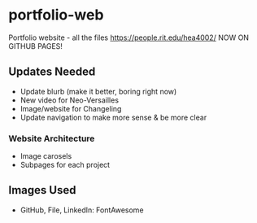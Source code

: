# portfolio-web
Portfolio website - all the files
https://people.rit.edu/hea4002/
NOW ON GITHUB PAGES!

 ## Updates Needed
- Update blurb (make it better, boring right now)
- New video for Neo-Versailles
- Image/website for Changeling
- Update navigation to make more sense & be more clear

 ### Website Architecture
 - Image carosels
 - Subpages for each project

 ## Images Used
 - GitHub, File, LinkedIn: FontAwesome